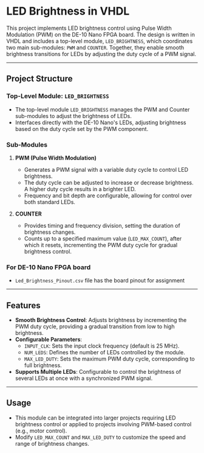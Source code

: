# LED Brightness in VHDL 

This project implements LED brightness control using Pulse Width Modulation (PWM) on the DE-10 Nano FPGA board. The design is written in VHDL and includes a top-level module, `LED_BRIGHTNESS`, which coordinates two main sub-modules: `PWM` and `COUNTER`. Together, they enable smooth brightness transitions for LEDs by adjusting the duty cycle of a PWM signal.

---

## Project Structure

### Top-Level Module: `LED_BRIGHTNESS`
- The top-level module `LED_BRIGHTNESS` manages the PWM and Counter sub-modules to adjust the brightness of LEDs.
- Interfaces directly with the DE-10 Nano's LEDs, adjusting brightness based on the duty cycle set by the PWM component.

### Sub-Modules
1. **PWM (Pulse Width Modulation)**  
   - Generates a PWM signal with a variable duty cycle to control LED brightness.
   - The duty cycle can be adjusted to increase or decrease brightness. A higher duty cycle results in a brighter LED.
   - Frequency and bit depth are configurable, allowing for control over both standard LEDs.
  
2. **COUNTER**
   - Provides timing and frequency division, setting the duration of brightness changes.
   - Counts up to a specified maximum value (`LED_MAX_COUNT`), after which it resets, incrementing the PWM duty cycle for gradual brightness control.

### For DE-10 Nano FPGA board 

- `Led_Brightness_Pinout.csv` file has the board pinout for assignment  
---

## Features

- **Smooth Brightness Control**: Adjusts brightness by incrementing the PWM duty cycle, providing a gradual transition from low to high brightness.
- **Configurable Parameters**:
  - `INPUT_CLK`: Sets the input clock frequency (default is 25 MHz).
  - `NUM_LEDS`: Defines the number of LEDs controlled by the module.
  - `MAX_LED_DUTY`: Sets the maximum PWM duty cycle, corresponding to full brightness.
- **Supports Multiple LEDs**: Configurable to control the brightness of several LEDs at once with a synchronized PWM signal.

---

## Usage

- This module can be integrated into larger projects requiring LED brightness control or applied to projects involving PWM-based control (e.g., motor control).
- Modify `LED_MAX_COUNT` and `MAX_LED_DUTY` to customize the speed and range of brightness changes.


